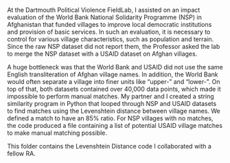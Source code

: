 At the Dartmouth Political Violence FieldLab, I assisted on an impact evaluation of the World Bank National Solidarity Programme (NSP) in Afghanistan that funded villages to improve local democratic institutions and provision of basic services. In such an evaluation, it is necessary to control for various village characteristics, such as population and terrain. Since the raw NSP dataset did not report them, the Professor asked the lab to merge the NSP dataset with a USAID dataset on Afghan villages. 

A huge bottleneck was that the World Bank and USAID did not use the same English transliteration of Afghan village names. In addition, the World Bank would often separate a village into finer units like “upper-” and “lower-”. On top of that, both datasets contained over 40,000 data points, which made it impossible to perform manual matches. My partner and I created a string similarity program in Python that looped through NSP and USAID datasets to find matches using the Levenshtein distance between village names. We defined a match to have an 85% ratio. For NSP villages with no matches, the code produced a file containing a list of potential USAID village matches to make manual matching possible.

This folder contains the Levenshtein Distance code I collaborated with a fellow RA.
